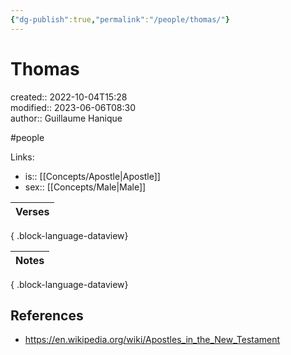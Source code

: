 ```yaml
---
{"dg-publish":true,"permalink":"/people/thomas/"}
---
```



# Thomas

created:: 2022-10-04T15:28  
modified:: 2023-06-06T08:30  
author:: Guillaume Hanique

#people

Links:

- is:: [[Concepts/Apostle\|Apostle]]
- sex:: [[Concepts/Male\|Male]]

| Verses |
| ------ |

{ .block-language-dataview}

| Notes |
| ----- |

{ .block-language-dataview}

## References

- https://en.wikipedia.org/wiki/Apostles_in_the_New_Testament
